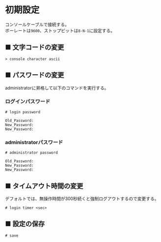 # 初期設定
コンソールケーブルで接続する。  
ボーレートは`9600`、ストップビットは`8-N-1`に設定する。

## ■ 文字コードの変更
```
> console character ascii
```

## ■ パスワードの変更
administratorに昇格して以下のコマンドを実行する。
### ログインパスワード
```
# login password
```
```
Old_Password: 
New_Password: 
New_Password: 
```
### administratorパスワード
```
# administrator password
```
```
Old_Password: 
New_Password: 
New_Password: 
```

## ■ タイムアウト時間の変更
デフォルトでは、無操作時間が300秒続くと強制ログアウトするので変更する。
```
# login timer <sec>
```

## ■ 設定の保存
```
# save
```
